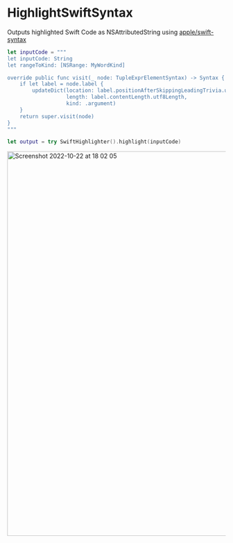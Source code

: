 # HighlightSwiftSyntax

Outputs highlighted Swift Code as NSAttributedString using [apple/swift-syntax](https://github.com/apple/swift-syntax)

```swift
let inputCode = """
let inputCode: String
let rangeToKind: [NSRange: MyWordKind]

override public func visit(_ node: TupleExprElementSyntax) -> Syntax {
    if let label = node.label {
        updateDict(location: label.positionAfterSkippingLeadingTrivia.utf8Offset,
                   length: label.contentLength.utf8Length,
                   kind: .argument)
    }
    return super.visit(node)
}
"""

let output = try SwiftHighlighter().highlight(inputCode)
```
<img width="885" alt="Screenshot 2022-10-22 at 18 02 05" src="https://user-images.githubusercontent.com/765873/197349249-d7bc0770-9426-4d21-b55c-25874f572cad.png">

